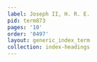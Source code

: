 ```yaml
---
label: Joseph II, H. R. E.
pid: term873
pages: '10'
order: '0497'
layout: generic_index_term
collection: index-headings
---
```

